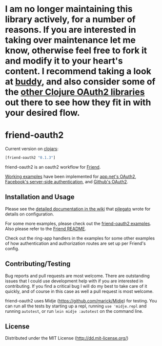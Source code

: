 
# I am no longer maintaining this library actively, for a number of reasons. If you are interested in taking over maintenance let me know, otherwise feel free to fork it and modify it to your heart's content.  I recommend taking a look at [buddy](https://github.com/funcool/buddy), and also consider some of the [other Clojure OAuth2 libraries](https://github.com/ddellacosta/oauth2-client#other-related-libraries) out there to see how they fit in with your desired flow.

# friend-oauth2

Current version on [clojars](https://clojars.org/friend-oauth2):

```clojure
[friend-oauth2 "0.1.3"]
```

friend-oauth2 is an oauth2 workflow for [Friend][1].

[Working examples][2] have been implemented for [app.net's OAuth2](https://github.com/appdotnet/api-spec/blob/master/auth.md), [Facebook's server-side authentication](https://developers.facebook.com/docs/authentication/server-side/), and [Github's OAuth2](http://developer.github.com/v3/oauth/).

## Installation and Usage

Please see the [detailed documentation in the wiki](https://github.com/ddellacosta/friend-oauth2/wiki) that [pjlegato](https://github.com/pjlegato) wrote for details on configuration.

For some more examples, please check out the  [friend-oauth2 examples][2]. Also please refer to the [Friend README][1].

Check out the ring-app handlers in the examples for some other examples of how authentication and authorization routes are set up per Friend's config.

## Contributing/Testing

Bug reports and pull requests are most welcome.  There are outstanding issues that I could use development help with if you are interested in contributing.  If you find a critical bug I will do my best to take care of it quickly, and of course in this case as well a pull request is most welcome.

friend-oauth2 uses Midje (https://github.com/marick/Midje) for testing.  You can run all the tests by starting up a repl, running `use 'midje.repl` and running `autotest`, or run `lein midje :autotest` on the command line.

## License

Distributed under the MIT License (http://dd.mit-license.org/)

[1]: https://github.com/cemerick/friend
[2]: https://github.com/ddellacosta/friend-oauth2-examples
